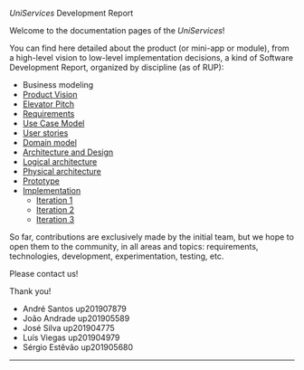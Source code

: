 _UniServices_ Development Report

Welcome to the documentation pages of the _UniServices_!

You can find here detailed about the product (or mini-app or module), from a high-level vision to low-level implementation decisions, a kind of Software Development Report, organized by discipline (as of RUP):

- Business modeling
- [Product Vision](https://github.com/LEIC-ES-2021-22/3LEIC06T1/blob/main/docs/ProductVision.md)
- [Elevator Pitch](https://github.com/LEIC-ES-2021-22/3LEIC06T1/blob/main/docs/ElevatorPitch.md)
- [Requirements](https://github.com/LEIC-ES-2021-22/3LEIC06T1/blob/main/docs/Requirements.md)
- [Use Case Model](https://github.com/LEIC-ES-2021-22/3LEIC06T1/blob/main/docs/Requirements.md)
- [User stories](https://github.com/LEIC-ES-2021-22/3LEIC06T1/issues)
- [Domain model](https://github.com/LEIC-ES-2021-22/3LEIC06T1/blob/main/docs/Requirements.md)
- [Architecture and Design](https://github.com/LEIC-ES-2021-22/3LEIC06T1/blob/main/docs/ArchitectureAndDesign.md)
- [Logical architecture](https://github.com/LEIC-ES-2021-22/3LEIC06T1/blob/main/docs/ArchitectureAndDesign.md)
- [Physical architecture](https://github.com/LEIC-ES-2021-22/3LEIC06T1/blob/main/docs/ArchitectureAndDesign.md)
- [Prototype](https://github.com/LEIC-ES-2021-22/3LEIC06T1/tree/main/src)
- [Implementation](https://github.com/LEIC-ES-2021-22/3LEIC06T1/tree/main/docs/IterationLogs)
  - [Iteration 1](https://github.com/LEIC-ES-2021-22/3LEIC06T1/blob/main/docs/IterationLogs/Iteration1.md)
  - [Iteration 2](https://github.com/LEIC-ES-2021-22/3LEIC06T1/blob/main/docs/IterationLogs/Iteration2.md)
  - [Iteration 3](https://github.com/LEIC-ES-2021-22/3LEIC06T1/blob/main/docs/IterationLogs/Iteration3.md)
  
So far, contributions are exclusively made by the initial team, but we hope to open them to the community, in all areas and topics: requirements, technologies, development, experimentation, testing, etc.

Please contact us!

Thank you!

- André Santos up201907879
- João Andrade up201905589
- José Silva up201904775
- Luís Viegas up201904979
- Sérgio Estêvão up201905680

---
